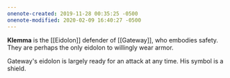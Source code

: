 ```yaml
---
onenote-created: 2019-11-28 00:35:25 -0500
onenote-modified: 2020-02-09 16:40:27 -0500
---
```


**Klemma** is the [[Eidolon]] defender of [[Gateway]], who embodies safety. They are perhaps the only eidolon to willingly wear armor.

Gateway's eidolon is largely ready for an attack at any time. His symbol is a shield.
